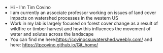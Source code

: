 - Hi - I'm Tim Covino
- I am currently an associate professor working on issues of land cover impacts on watershed processes in the western US
- Work in my lab is largely focused on forest cover change as a result of wildfire or timber harvest and how this influences the movement of water and solutes across the landscape
- You can find me here:https://covinocsuwatershed.weebly.com/ and here: https://tpcovino.github.io/Git_home/


<!---
tpcovino/tpcovino is a ✨ special ✨ repository because its `README.md` (this file) appears on your GitHub profile.
You can click the Preview link to take a look at your changes.
--->
